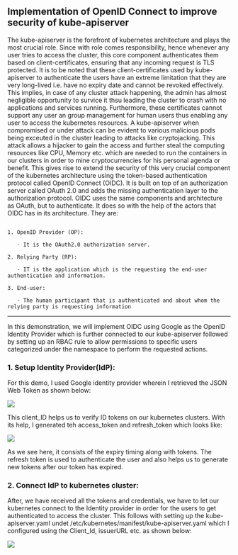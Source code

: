 ## Implementation of OpenID Connect to improve security of kube-apiserver

The kube-apiserver is the forefront of kubernetes architecture and plays the most crucial role. Since with role comes responsibility, hence whenever any user tries to access the cluster, this core component authenticates them based on client-certificates, ensuring that any incoming request is TLS protected. It is to be noted that these client-certificates used by kube-apiserver to authenticate the users have an extreme limitation that they are very long-lived i.e. have no expiry date and cannot be revoked effectively. This implies, in case of any cluster attack happening, the admin has almost negligible opportunity to survice it thsu leading the cluster to crash with no applications and services running. Furthermore, these certificates cannot support any user an group management for human users thus enabling any user to access the kubernetes resources. A kube-apiserver when compromised or under attack can be evident to various malicious pods being exceuted in the cluster leading to attacks like cryptojacking. This attack allows a hijacker to gain the access and further steal the computing resources like CPU, Memory etc. which are needed to run the containers in our clusters in order to mine cryptocurrencies for his personal agenda or benefit. This gives rise to extend the security of this very crucial component of the kubernetes architecture using the token-based authentication protocol called OpenID Connect (OIDC). It is built on top of an authorization server called OAuth 2.0 and adds the missing authentication layer to the authorization protocol. OIDC uses the same components and architecture as OAuth, but to authenticate. It does so with the help of the actors that OIDC has in its architecture. They are:

```

1. OpenID Provider (OP): 

   - It is the OAuth2.0 authorization server.

2. Relying Party (RP):

   - IT is the application which is the requesting the end-user authentication and information.

3. End-user:

   - The human participant that is authenticated and about whom the relying party is requesting information
```
------------------------------------------

In this demonstration, we will implement OIDC using Google as the OpenID Identity Provider which is further connected to our kube-apiserver followed by setting up an RBAC rule to allow permissions to specific users categorized under the namespace to perform the requested actions.


### 1. Setup Identity Provider(IdP):

For this demo, I used Google identity provider wherein I retrieved the JSON Web Token as shown below:

<img src="https://github.com/dikshita-git/Research-Project/blob/main/Demo/OIDC/Screenshots/jwt.png">

This client_ID helps us to verify ID tokens on our kubernetes clusters. With its help, I generated teh access_token and refresh_token which looks like:

<img src="https://github.com/dikshita-git/Research-Project/blob/main/Demo/OIDC/Screenshots/access_token.png">

As we see here, it consists of the expiry timing along with tokens. The refresh token is used to authenticate the user and also helps us to generate new tokens after our token has expired.


### 2. Connect IdP to kubernetes cluster:

After, we have received all the tokens and credentials, we have to let our kubernetes connect to the Identity provider in order for the users to get authenticated to access the cluster. This follows with setting up the kube-apiserver.yaml undet /etc/kubernetes/manifest/kube-apiserver.yaml which I configured using the Client_Id, issuerURL etc. as shown below:

<img src="https://github.com/dikshita-git/Research-Project/blob/main/Demo/OIDC/Screenshots/oidc-api.png">

